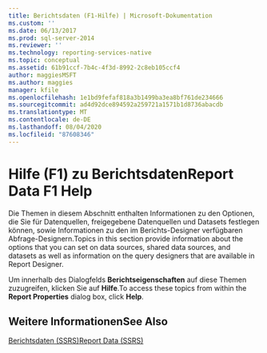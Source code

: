 ```yaml
---
title: Berichtsdaten (F1-Hilfe) | Microsoft-Dokumentation
ms.custom: ''
ms.date: 06/13/2017
ms.prod: sql-server-2014
ms.reviewer: ''
ms.technology: reporting-services-native
ms.topic: conceptual
ms.assetid: 61b91ccf-7b4c-4f3d-8992-2c8eb105ccf4
author: maggiesMSFT
ms.author: maggies
manager: kfile
ms.openlocfilehash: 1e1bd9fefaf818a3b1499ba3ea8bf761de234666
ms.sourcegitcommit: ad4d92dce894592a259721a1571b1d8736abacdb
ms.translationtype: MT
ms.contentlocale: de-DE
ms.lasthandoff: 08/04/2020
ms.locfileid: "87608346"
---
```

# <a name="report-data-f1-help"></a><span data-ttu-id="28322-102">Hilfe (F1) zu Berichtsdaten</span><span class="sxs-lookup"><span data-stu-id="28322-102">Report Data F1 Help</span></span>
  <span data-ttu-id="28322-103">Die Themen in diesem Abschnitt enthalten Informationen zu den Optionen, die Sie für Datenquellen, freigegebene Datenquellen und Datasets festlegen können, sowie Informationen zu den im Berichts-Designer verfügbaren Abfrage-Designern.</span><span class="sxs-lookup"><span data-stu-id="28322-103">Topics in this section provide information about the options that you can set on data sources, shared data sources, and datasets as well as information on the query designers that are available in Report Designer.</span></span>  
  
 <span data-ttu-id="28322-104">Um innerhalb des Dialogfelds **Berichtseigenschaften** auf diese Themen zuzugreifen, klicken Sie auf **Hilfe**.</span><span class="sxs-lookup"><span data-stu-id="28322-104">To access these topics from within the **Report Properties** dialog box, click **Help**.</span></span>  
  
## <a name="see-also"></a><span data-ttu-id="28322-105">Weitere Informationen</span><span class="sxs-lookup"><span data-stu-id="28322-105">See Also</span></span>  
 [<span data-ttu-id="28322-106">Berichtsdaten &#40;SSRS&#41;</span><span class="sxs-lookup"><span data-stu-id="28322-106">Report Data &#40;SSRS&#41;</span></span>](report-data/report-data-ssrs.md)  
  
  
